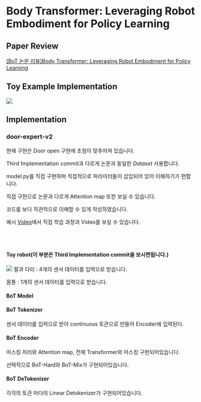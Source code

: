 # Body Transformer: Leveraging Robot Embodiment for Policy Learning

## Paper Review
[[BoT 논문 리뷰]Body Transformer: Leveraging Robot Embodiment for Policy Learning
](https://velog.io/@tm011899/Body-Transformer-Leveraging-Robot-Embodiment-for-Policy-Learning)

## Toy Example Implementation

![](https://velog.velcdn.com/images/tm011899/post/d97b60b9-5da7-4601-ba82-31f16a4969a6/image.png)
## Implementation

### door-expert-v2
현재 구현은 Door open 구현에 초첨이 맞추어져 있습니다.

Third Implementation commit과 다르게 논문과 동일한 *Dataset* 사용합니다.

model.py를 직접 구현하며 직접적으로 파라미터들이 삽입되어 있어 이해하기가 편합니다.

직접 구현으로 논문과 다르게 Attention map 또한 보실 수 있습니다.

코드를 보다 직관적으로 이해할 수 있게 작성하였습니다.

예시 [Video](https://wandb.ai/taemin6697/adroit-bc/runs/boi8j4ht?nw=nwusertm011899)에서 직접 학습 과정과 Video를 보실 수 있습니다.

<br>
<br>

#### Toy robot(이 부분은 Third Implementation commit을 보시면됩니다.)
![](https://velog.velcdn.com/images/tm011899/post/98fe346c-9b64-4041-a91a-a4875521ab9b/image.jpg)
팔과 다리 : 4개의 센서 데이터를 입력으로 받습니다.

몸통 : 1개의 센서 데이터를 입력으로 받습니다.

#### BoT Model

#### BoT Tokenizer
센서 데이터를 입력으로 받아 continuous 토큰으로 만들어 Encoder에 입력된다.
#### BoT Encoder
마스킹 처리와 Attention map, 전체 Transformer와 마스킹 구현되어있습니다.

선택적으로 BoT-Hard와 BoT-Mix가 구현되어있습니다.
#### BoT DeTokenizer
각각의 토큰 마다의 Linear Detokenizer가 구현되어있습니다.

